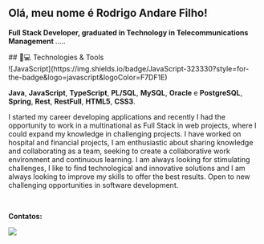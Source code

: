 ## Olá, meu nome é Rodrigo Andare Filho!

<p align="left"> 

 <strong>Full Stack Developer, graduated in Technology in Telecommunications Management </strong> .....
</p>

<p align="left">
## 🚀💻 Technologies & Tools </br>
![JavaScript](https://img.shields.io/badge/JavaScript-323330?style=for-the-badge&logo=javascript&logoColor=F7DF1E)
</p> 
 <strong>Java</strong>, <strong>JavaScript</strong>, <strong>TypeScript</strong>, <strong>PL/SQL</strong>,
 <strong>MySQL</strong>, <strong>Oracle</strong> e <strong>PostgreSQL</strong>, <strong>Spring</strong>, <strong>Rest</strong>, <strong>RestFull</strong>,
 <strong>HTML5</strong>, <strong>CSS3</strong>.
</p>

<p align="left">
I started my career developing applications and recently I had the opportunity to work in a multinational as Full Stack
in web projects, where I could expand my knowledge in challenging projects.
I have worked on hospital and financial projects, I am enthusiastic about sharing knowledge and collaborating as a team, seeking to create a
collaborative work environment and continuous learning.
I am always looking for stimulating challenges, I like to find technological and innovative solutions and I am always looking to improve my skills to offer
the best results. Open to new challenging opportunities in software development.
</p>
<br>

<p align="left">
<strong>Contatos:</strong>
</p>

<p align="left">
  <a href="https://www.linkedin.com/in/rodrigoandarefilho/" alt="Linkedin">
    <img src="https://img.shields.io/badge/LinkedIn-0077B5?style=for-the-badge&logo=linkedin&logoColor=white&link=https://www.linkedin.com/in/rodrigoandarefilho/"/>
  </a>
</p>
